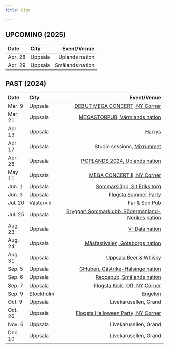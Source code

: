 ```yaml
---
title: Gigs

---
```


## UPCOMING (2025)
| Date  | City |  Event/Venue  |
| :--------- | :-------- | ---------: |
| Apr. 28  | Uppsala | Uplands nation 	|  
| Apr. 29  | Uppsala | Smålands nation |  

## PAST (2024)

| Date  | City |  Event/Venue  |
| :--------- | :-------- | ---------: |
| Mar. 9  | Uppsala | [DEBUT MEGA CONCERT, NY Corner](https://www.facebook.com/events/2342812815905784) 	|  
| Mar. 21 | Uppsala | [MEGASTORPUB, Värmlands nation](https://www.facebook.com/events/427681636373163) 	| 
| Apr. 13 | Uppsala | [Harrys](https://www.facebook.com/events/1567399097377138)	| 
| Apr. 17 | Uppsala | Studio sessions, [Mixrummet](https://www.mixrummet.com/) | 
| Apr. 28 | Uppsala | [POPLANDS 2024, Uplands nation](https://www.facebook.com/events/2741400049356809) 	| 
| May 11 | Uppsala | [MEGA CONCERT II, NY Corner](https://www.facebook.com/events/959992072178431) 	| 
| Jun. 1  | Uppsala | [Sommarsläpp, S:t Eriks torg](https://www.facebook.com/events/927040068819857) 	| 
| Jun. 3  | Uppsala | [Flogsta Summer Party](https://www.facebook.com/events/850301320223187/) | 
| Jul. 20 | Västervik | [Far & Son Pub](https://www.facebook.com/events/461673503462489) |
| Jul. 25 | Uppsala | [Bryggan Sommarklubb, Södermanland-Nerikes nation](https://www.facebook.com/events/1143359500760304) |
| Aug. 23 | Uppsala | [V-Dala nation](https://www.facebook.com/events/843630934542883) |
| Aug. 24 | Uppsala | [Måsfestivalen, Göteborgs nation](https://www.facebook.com/events/2218554245168075) |
| Aug. 31 | Uppsala | [Uppsala Beer & Whisky](https://www.facebook.com/events/1159153171916783) |
| Sep. 5 | Uppsala | [GHuben, Gästrike-Hälsinge nation](https://www.instagram.com/p/C_dDzO6sKe4/) |
| Sep. 6 | Uppsala | [Reccepub, Smålands nation](https://www.instagram.com/p/C_iZP-qoOFQ) |
| Sep. 7 | Uppsala | [Flogsta Kick-Off, NY Corner](https://www.facebook.com/events/1221075059228131) |
| Sep. 9 | Stockholm | [Engelen](https://www.facebook.com/events/1028970172103539) |
| Oct. 9  | Uppsala | Livekarusellen, Grand |
| Oct. 26 | Uppsala | [Flogsta Halloween Party, NY Corner](https://fb.me/e/4TxNb7hiB) |
| Nov. 6  | Uppsala | Livekarusellen, Grand |
| Dec. 10 | Uppsala | Livekarusellen, Grand |
